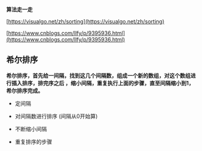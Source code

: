 **算法走一走**

[https://visualgo.net/zh/sorting](https://visualgo.net/zh/sorting)

[https://www.cnblogs.com/llfy/p/9395936.html](https://www.cnblogs.com/llfy/p/9395936.html)

## 希尔排序

**希尔排序，首先给一间隔，找到这几个间隔数，组成一个新的数组，对这个数组进行插入排序，排完序之后
，缩小间隔，重复执行上面的步骤，直至间隔缩小到1，希尔排序完成。**

- 定间隔

- 对间隔数进行排序 (间隔从0开始算)

- 不断缩小间隔

- 重复排序的步骤

